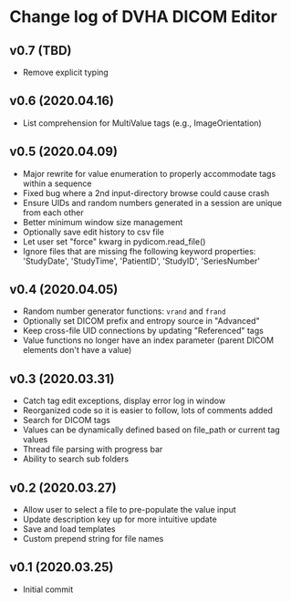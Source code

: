 # Change log of DVHA DICOM Editor

v0.7 (TBD)
--------------------
 - Remove explicit typing

v0.6 (2020.04.16)
--------------------
 - List comprehension for MultiValue tags (e.g., ImageOrientation)

v0.5 (2020.04.09)
--------------------
 - Major rewrite for value enumeration to properly accommodate tags within a sequence
 - Fixed bug where a 2nd input-directory browse could cause crash
 - Ensure UIDs and random numbers generated in a session are unique from each other
 - Better minimum window size management
 - Optionally save edit history to csv file
 - Let user set "force" kwarg in pydicom.read_file()
 - Ignore files that are missing fhe following keyword properties:  
    'StudyDate', 'StudyTime', 'PatientID', 'StudyID', 'SeriesNumber'


v0.4 (2020.04.05)
--------------------
 - Random number generator functions: `vrand` and `frand`
 - Optionally set DICOM prefix and entropy source in "Advanced"
 - Keep cross-file UID connections by updating "Referenced" tags
 - Value functions no longer have an index parameter (parent DICOM elements don't have a value)

v0.3 (2020.03.31)
--------------------
 - Catch tag edit exceptions, display error log in window
 - Reorganized code so it is easier to follow, lots of comments added
 - Search for DICOM tags
 - Values can be dynamically defined based on file_path or current tag values
 - Thread file parsing with progress bar
 - Ability to search sub folders
 
 
v0.2 (2020.03.27)
--------------------
 - Allow user to select a file to pre-populate the value input
 - Update description key up for more intuitive update
 - Save and load templates
 - Custom prepend string for file names

v0.1 (2020.03.25)
--------------------
 - Initial commit